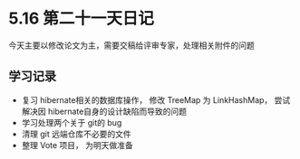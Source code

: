 # 5.16 第二十一天日记

今天主要以修改论文为主，需要交稿给评审专家，处理相关附件的问题

## 学习记录

* 复习 hibernate相关的数据库操作， 修改 TreeMap 为 LinkHashMap， 尝试解决因 hibernate自身的设计缺陷而导致的问题
* 学习处理两个关于 git的 bug
* 清理 git 远端仓库不必要的文件
* 整理 Vote 项目， 为明天做准备